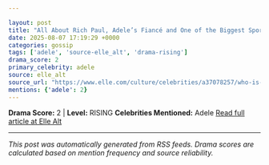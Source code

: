 ```yaml
---

layout: post
title: "All About Rich Paul, Adele’s Fiancé and One of the Biggest Sports Agents in the NBA"""
date: 2025-08-07 17:19:29 +0000
categories: gossip
tags: ['adele', 'source-elle_alt', 'drama-rising']
drama_score: 2
primary_celebrity: adele
source: elle_alt
source_url: "https://www.elle.com/culture/celebrities/a37078257/who-is-rich-paul-adele-boyfriend-nba-agent/"""
mentions: {'adele': 2}
---
```


**Drama Score:** 2 | **Level:** RISING **Celebrities Mentioned:** Adele [Read full article at Elle Alt](https://www.elle.com/culture/celebrities/a37078257/who-is-rich-paul-adele-boyfriend-nba-agent/)

---

*This post was automatically generated from RSS feeds. Drama scores are calculated based on mention frequency and source reliability.*